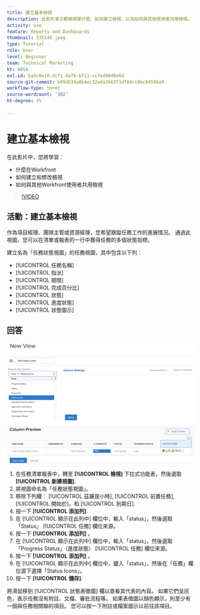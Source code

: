 ```yaml
---
title: 建立基本檢視
description: 此影片會示範檢視是什麼、如何建立檢視，以及如何與其他使用者共用檢視。 [!DNL  Workfront].
activity: use
feature: Reports and Dashboards
thumbnail: 335148.jpeg
type: Tutorial
role: User
level: Beginner
team: Technical Marketing
kt: 8854
exl-id: ba3c0e10-dcf1-4a7b-bf11-ccfed9040e6d
source-git-commit: b09d634a8b4ec32eda2663f1df04cc8bc04596a9
workflow-type: tm+mt
source-wordcount: '302'
ht-degree: 3%

---
```


# 建立基本檢視

在此影片中，您將學習：

* 什麼在Workfront
* 如何建立和修改檢視
* 如何與其他Workfront使用者共用檢視

>[!VIDEO](https://video.tv.adobe.com/v/335148/?quality=12)

## 活動：建立基本檢視

作為項目經理、團隊主管或資源經理，您希望跟蹤任務工作的進展情況。 通過此視圖，您可以在清單或報表的一行中獲得任務的多個狀態指標。

建立名為「任務狀態視圖」的任務視圖，其中包含以下列：

* [!UICONTROL 任務名稱]
* [!UICONTROL 指派]
* [!UICONTROL 期間]
* [!UICONTROL 完成百分比]
* [!UICONTROL 狀態]
* [!UICONTROL 進度狀態]
* [!UICONTROL 狀態圖示]

## 回答

![建立新視圖的螢幕影像](assets/view-exercise.png)

1. 在任務清單報表中，轉至 **[!UICONTROL 檢視]** 下拉式功能表，然後選取 **[!UICONTROL 新建視圖]**.
1. 將視圖命名為「任務狀態視圖」。
1. 移除下列欄： [!UICONTROL 茲羅提小時], [!UICONTROL 前置任務], [!UICONTROL 開始於]，和 [!UICONTROL 到期日].
1. 按一下 **[!UICONTROL 添加列]**.
1. 在 [!UICONTROL 顯示在此列中] 欄位中，輸入「status」，然後選取「Status」 [!UICONTROL 任務] 欄位來源。
1. 按一下 **[!UICONTROL 添加列]** 。
1. 在 [!UICONTROL 顯示在此列中] 欄位中，輸入「status」，然後選取「Progress Status」（進度狀態） [!UICONTROL 任務] 欄位來源。
1. 按一下 **[!UICONTROL 添加列]** 。
1. 在 [!UICONTROL 顯示在此列中] 欄位中，鍵入「status」，然後在「任務」欄位源下選擇「Status Icons」。
1. 按一下 **[!UICONTROL 儲存]**.

將滑鼠移到 [!UICONTROL 狀態表徵圖] 欄以查看其代表的內容。 如果它們呈灰色，表示任務沒有附註、文檔、審批流程等。 如果表徵圖以顏色顯示，則至少有一個與任務相關聯的項目。 您可以按一下附註或檔案圖示以前往該項目。
